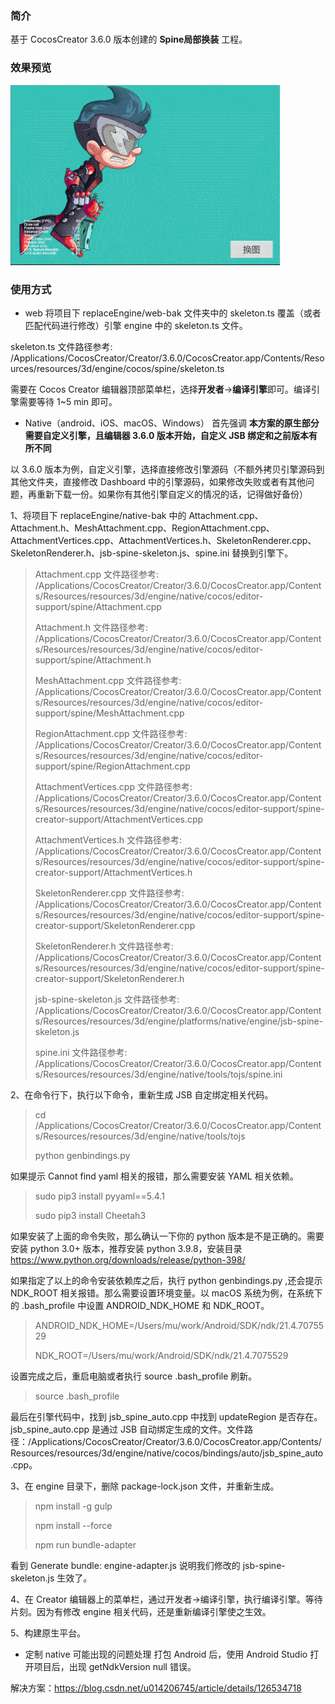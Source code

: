 ### 简介
基于 CocosCreator 3.6.0 版本创建的 **Spine局部换装** 工程。

### 效果预览
![image](../../../gif/202203/2022032201.gif)

### 使用方式
- web
将项目下 replaceEngine/web-bak 文件夹中的 skeleton.ts 覆盖（或者匹配代码进行修改）引擎 engine 中的 skeleton.ts 文件。     

skeleton.ts 文件路径参考: /Applications/CocosCreator/Creator/3.6.0/CocosCreator.app/Contents/Resources/resources/3d/engine/cocos/spine/skeleton.ts    

需要在 Cocos Creator 编辑器顶部菜单栏，选择**开发者**->**编译引擎**即可。编译引擎需要等待 1~5 min 即可。

- Native（android、iOS、macOS、Windows）
首先强调 **本方案的原生部分需要自定义引擎，且编辑器 3.6.0 版本开始，自定义 JSB 绑定和之前版本有所不同**

以 3.6.0 版本为例，自定义引擎，选择直接修改引擎源码（不额外拷贝引擎源码到其他文件夹，直接修改 Dashboard 中的引擎源码，如果修改失败或者有其他问题，再重新下载一份。如果你有其他引擎自定义的情况的话，记得做好备份）

1、将项目下 replaceEngine/native-bak 中的 Attachment.cpp、Attachment.h、MeshAttachment.cpp、RegionAttachment.cpp、AttachmentVertices.cpp、AttachmentVertices.h、SkeletonRenderer.cpp、SkeletonRenderer.h、jsb-spine-skeleton.js、spine.ini 替换到引擎下。

> Attachment.cpp 文件路径参考: /Applications/CocosCreator/Creator/3.6.0/CocosCreator.app/Contents/Resources/resources/3d/engine/native/cocos/editor-support/spine/Attachment.cpp
>
> Attachment.h 文件路径参考: /Applications/CocosCreator/Creator/3.6.0/CocosCreator.app/Contents/Resources/resources/3d/engine/native/cocos/editor-support/spine/Attachment.h
>
> MeshAttachment.cpp 文件路径参考: /Applications/CocosCreator/Creator/3.6.0/CocosCreator.app/Contents/Resources/resources/3d/engine/native/cocos/editor-support/spine/MeshAttachment.cpp
>
> RegionAttachment.cpp 文件路径参考: /Applications/CocosCreator/Creator/3.6.0/CocosCreator.app/Contents/Resources/resources/3d/engine/native/cocos/editor-support/spine/RegionAttachment.cpp
>
> AttachmentVertices.cpp 文件路径参考: /Applications/CocosCreator/Creator/3.6.0/CocosCreator.app/Contents/Resources/resources/3d/engine/native/cocos/editor-support/spine-creator-support/AttachmentVertices.cpp
>
> AttachmentVertices.h 文件路径参考: /Applications/CocosCreator/Creator/3.6.0/CocosCreator.app/Contents/Resources/resources/3d/engine/native/cocos/editor-support/spine-creator-support/AttachmentVertices.h
>
> SkeletonRenderer.cpp 文件路径参考: /Applications/CocosCreator/Creator/3.6.0/CocosCreator.app/Contents/Resources/resources/3d/engine/native/cocos/editor-support/spine-creator-support/SkeletonRenderer.cpp
>
> SkeletonRenderer.h 文件路径参考: /Applications/CocosCreator/Creator/3.6.0/CocosCreator.app/Contents/Resources/resources/3d/engine/native/cocos/editor-support/spine-creator-support/SkeletonRenderer.h
>
> jsb-spine-skeleton.js 文件路径参考: /Applications/CocosCreator/Creator/3.6.0/CocosCreator.app/Contents/Resources/resources/3d/engine/platforms/native/engine/jsb-spine-skeleton.js
>
> spine.ini 文件路径参考: /Applications/CocosCreator/Creator/3.6.0/CocosCreator.app/Contents/Resources/resources/3d/engine/native/tools/tojs/spine.ini

2、在命令行下，执行以下命令，重新生成 JSB 自定绑定相关代码。
> cd /Applications/CocosCreator/Creator/3.6.0/CocosCreator.app/Contents/Resources/resources/3d/engine/native/tools/tojs
>
> python genbindings.py

如果提示 Cannot find yaml 相关的报错，那么需要安装 YAML 相关依赖。
> sudo pip3 install pyyaml==5.4.1
> 
> sudo pip3 install Cheetah3

如果安装了上面的命令失败，那么确认一下你的 python 版本是不是正确的。需要安装 python 3.0+ 版本，推荐安装 python 3.9.8，安装目录 https://www.python.org/downloads/release/python-398/

如果指定了以上的命令安装依赖库之后，执行 python genbindings.py ,还会提示 NDK_ROOT 相关报错。那么需要设置环境变量。以 macOS 系统为例，在系统下的 .bash_profile 中设置 ANDROID_NDK_HOME 和 NDK_ROOT。
> ANDROID_NDK_HOME=/Users/mu/work/Android/SDK/ndk/21.4.7075529
>
> NDK_ROOT=/Users/mu/work/Android/SDK/ndk/21.4.7075529

设置完成之后，重启电脑或者执行 source .bash_profile 刷新。
> source .bash_profile

最后在引擎代码中，找到 jsb_spine_auto.cpp 中找到 updateRegion 是否存在。jsb_spine_auto.cpp 是通过 JSB 自动绑定生成的文件。文件路径：/Applications/CocosCreator/Creator/3.6.0/CocosCreator.app/Contents/Resources/resources/3d/engine/native/cocos/bindings/auto/jsb_spine_auto.cpp。

3、在 engine 目录下，删除 package-lock.json 文件，并重新生成。
> npm install -g gulp
>
> npm install --force
>
> npm run bundle-adapter

看到 Generate bundle: engine-adapter.js 说明我们修改的 jsb-spine-skeleton.js 生效了。

4、在 Creator 编辑器上的菜单栏，通过开发者->编译引擎，执行编译引擎。等待片刻。因为有修改 engine 相关代码，还是重新编译引擎使之生效。

5、构建原生平台。

- 定制 native 可能出现的问题处理
打包 Android 后，使用 Android Studio 打开项目后，出现 getNdkVersion null 错误。

解决方案：https://blog.csdn.net/u014206745/article/details/126534718